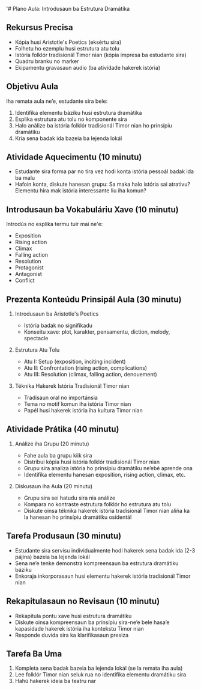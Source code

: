 '# Plano Aula: Introdusaun ba Estrutura Dramátika

## Rekursus Precisa
- Kópia husi Aristotle's Poetics (eksértu sira)
- Folhetu ho ezemplu husi estrutura atu tolu
- Istória folklór tradisionál Timor nian (kópia impresa ba estudante sira)
- Quadru branku no marker
- Ekipamentu gravasaun audio (ba atividade hakerek istória)

## Objetivu Aula
Iha remata aula ne’e, estudante sira bele:
1. Identifika elementu báziku husi estrutura dramátika
2. Esplika estrutura atu tolu no komponente sira
3. Halo análize ba istória folklór tradisionál Timor nian ho prinsípiu dramátiku
4. Kria sena badak ida bazeia ba lejenda lokál

## Atividade Aquecimentu (10 minutu)
- Estudante sira forma par no tira vez hodi konta istória pessoál badak ida ba malu
- Hafoin konta, diskute hanesan grupu: Sa maka halo istória sai atrativu? Elementu hira mak istória interessante liu iha komun?

## Introdusaun ba Vokabuláriu Xave (10 minutu)
Introdús no esplika termu tuir mai ne'e:
- Exposition
- Rising action
- Climax
- Falling action
- Resolution
- Protagonist
- Antagonist
- Conflict

## Prezenta Konteúdu Prinsipál Aula (30 minutu)
1. Introdusaun ba Aristotle's Poetics
   - Istória badak no signifikadu
   - Konseitu xave: plot, karakter, pensamentu, diction, melody, spectacle

2. Estrutura Atu Tolu
   - Atu I: Setup (exposition, inciting incident)
   - Atu II: Confrontation (rising action, complications)
   - Atu III: Resolution (climax, falling action, denouement)

3. Téknika Hakerek Istória Tradisionál Timor nian
   - Tradisaun oral no importánsia
   - Tema no motif komun iha istória Timor nian
   - Papél husi hakerek istória iha kultura Timor nian

## Atividade Prátika (40 minutu)
1. Análize iha Grupu (20 minutu)
   - Fahe aula ba grupu kiik sira
   - Distribui kópia husi istória folklór tradisionál Timor nian
   - Grupu sira analiza istória ho prinsípiu dramátiku ne’ebé aprende ona
   - Identifika elementu hanesan exposition, rising action, climax, etc.

2. Diskusaun iha Aula (20 minutu)
   - Grupu sira sei hatudu sira nia análize
   - Kompara no kontraste estrutura folklór ho estrutura atu tolu
   - Diskute oinsa téknika hakerek istória tradisionál Timor nian aliña ka la hanesan ho prinsípiu dramátiku osidentál

## Tarefa Produsaun (30 minutu)
- Estudante sira servisu individualmente hodi hakerek sena badak ida (2-3 pájina) bazeia ba lejenda lokál
- Sena ne’e tenke demonstra kompreensaun ba estrutura dramátiku báziku
- Enkoraja inkorporasaun husi elementu hakerek istória tradisionál Timor nian

## Rekapitulasaun no Revisaun (10 minutu)
- Rekapitula pontu xave husi estrutura dramátiku
- Diskute oinsa kompreensaun ba prinsípiu sira-ne’e bele hasa’e kapasidade hakerek istória iha kontekstu Timor nian
- Responde duvida sira ka klarifikasaun presiza

## Tarefa Ba Uma
1. Kompleta sena badak bazeia ba lejenda lokál (se la remata iha aula)
2. Lee folklór Timor nian seluk rua no identifika elementu dramátiku sira
3. Hahú hakerek ideia ba teatru nar
